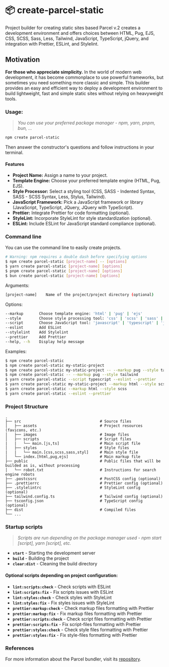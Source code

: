 # 📦 create-parcel-static
Project builder for creating static sites based Parcel v.2 creates a development environment and offers choices between HTML, Pug, EJS, CSS, SCSS, Sass, Less, Tailwind, JavaScript, TypeScript, jQuery, and integration with Prettier, ESLint, and Stylelint.

## Motivation
**For those who appreciate simplicity.** In the world of modern web development, it has become commonplace to use powerful frameworks, but sometimes you need something more classic and simple.
This builder provides an easy and efficient way to deploy a development environment to build lightweight, fast and simple static sites without relying on heavyweight tools.

### Usage: 
> _You can use your preferred package manager - npm, yarn, pnpm, bun, ..._
```bash
npm create parcel-static
```
Then answer the constructor's questions and follow instructions in your terminal.

#### Features
- **Project Name:** Assign a name to your project.
- **Template Engine:** Choose your preferred template engine (HTML, Pug, EJS).
- **Style Processor:** Select a styling tool (CSS, SASS - Indented Syntax, SASS - SCSS Syntax, Less, Stylus, Tailwind).
- **JavaScript Framework:** Pick a JavaScript framework or library (JavaScript, TypeScript, JQuery, JQuery with TypeScript).
- **Prettier:** Integrate Prettier for code formatting (optional).
- **StyleLint:** Incorporate StyleLint for style standardization (optional).
- **ESLint:** Include ESLint for JavaScript standard compliance (optional).

### Command line
You can use the command line to easily create projects. 
```bash
# Warning: npm requires a double dash before specifying options
$ npm create parcel-static [project-name] -- [options]
$ yarn create parcel-static [project-name] [options]
$ pnpm create parcel-static [project-name] [options]
$ bun create parcel-static [project-name] [options]
```
Arguments:
```bash
[project-name]    Name of the project/project directory (optional)
```
Options:
```bash
--markup       Choose template engine: 'html' | 'pug' | 'ejs'
--style        Choose style processing tool: 'css' | 'scss' | 'sass' | 'stylus' | 'less' | 'tailwind'
--script       Choose JavaScript tool: 'javascript' | 'typescript' | 'jquery'
--eslint       Add ESLint
--stylelint    Add Stylelint
--prettier     Add Prettier
--help, --h    Display help message
```
Examples:
```bash
$ npm create parcel-static
$ npm create parcel-static my-static-project
$ npm create parcel-static my-static-project -- --markup pug --style tailwind
$ npm create parcel-static -- --markup pug --style tailwind
$ yarn create parcel-static --script typescript --eslint --prettier
$ yarn create parcel-static my-static-project --markup html --style scss
$ yarn create parcel-static --markup html --style scss
$ yarn create parcel-static --eslint --prettier

```
### Project Structure
    .
    ├── src                                   # Source files
    │   ├── assets                            # Project resources (favicons, etc.)
    │   ├── images                            # Image files
    │   ├── scripts                           # Script files
    |   |   └── main.[js,ts]                  # Main script file
    │   ├── styles                            # Style files
    |   |   └── main.[css,scss,sass,styl]     # Main style file    
    │   └── index.[html,pug,ejs]              # Main markup file
    ├── public                                # Public files that will be builded as is, without processing
    │   └── robot.txt                         # Instructions for search engine robots
    ├── .postcssrc                            # PostCSS config (optional)
    ├── .prettierrc                           # Prettier config (optional)
    ├── .stylelintrc                          # StyleLint config (optional)
    ├── tailwind.config.ts                    # Tailwind config (optional)    
    ├── tsconfig.json                         # TypeScript config (optional)    
    ├── dist                                  # Compiled files
    └── ...
### Startup scripts
> _Scripts are run depending on the package manager used - npm start [script], yarn [script], etc._
- **`start`** - Starting the development server 
- **`build`** - Building the project
- **`clear:dist`** - Cleaning the build directory
#### Optional scripts depending on project configuration:
- **`lint:scripts:check`** - Check scripts with ESLint
- **`lint:scripts:fix`** - Fix scripts issues with ESLint
- **`lint:styles:check`** - Check styles with StyleLint
- **`lint:styles:fix`** - Fix styles issues with StyleLint
- **`prettier:markup:check`** - Check markup files formatting with Prettier
- **`prettier:markup:fix`** - Fix markup files formatting with Prettier
- **`prettier:scripts:check`** - Check script files formatting with Prettier
- **`prettier:scripts:fix`** - Fix script-files formatting with Prettier
- **`prettier:styles:check`** - Check style files formatting with Prettier
- **`prettier:styles:fix`** - Fix style-files formatting with Prettier

### References
For more information about the Parcel bundler, visit its [repository](https://github.com/parcel-bundler/parcel).  

